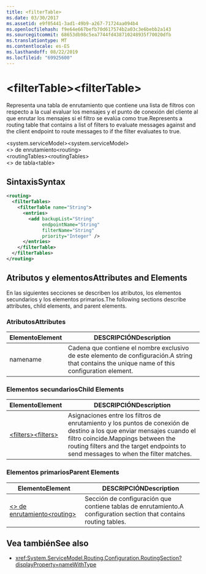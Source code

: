 ```yaml
---
title: <filterTable>
ms.date: 03/30/2017
ms.assetid: e9f05441-3ad1-49b9-a267-71724aa094b4
ms.openlocfilehash: f9e64e667befb70d617574b2a03c3e6bebb2a143
ms.sourcegitcommit: 68653db98c5ea7744fd438710248935f70020dfb
ms.translationtype: MT
ms.contentlocale: es-ES
ms.lasthandoff: 08/22/2019
ms.locfileid: "69925600"
---
```

# <a name="filtertable"></a><span data-ttu-id="0e66c-101">\<filterTable></span><span class="sxs-lookup"><span data-stu-id="0e66c-101">\<filterTable></span></span>
<span data-ttu-id="0e66c-102">Representa una tabla de enrutamiento que contiene una lista de filtros con respecto a la cual evaluar los mensajes y el punto de conexión del cliente al que enrutar los mensajes si el filtro se evalúa como true.</span><span class="sxs-lookup"><span data-stu-id="0e66c-102">Represents a routing table that contains a list of filters to evaluate messages against and the client endpoint to route messages to if the filter evaluates to true.</span></span>  
  
 <span data-ttu-id="0e66c-103">\<system.serviceModel></span><span class="sxs-lookup"><span data-stu-id="0e66c-103">\<system.serviceModel></span></span>  
<span data-ttu-id="0e66c-104">\<> de enrutamiento</span><span class="sxs-lookup"><span data-stu-id="0e66c-104">\<routing></span></span>  
<span data-ttu-id="0e66c-105">\<routingTables></span><span class="sxs-lookup"><span data-stu-id="0e66c-105">\<routingTables></span></span>  
<span data-ttu-id="0e66c-106">\<> de tabla</span><span class="sxs-lookup"><span data-stu-id="0e66c-106">\<table></span></span>  
  
## <a name="syntax"></a><span data-ttu-id="0e66c-107">Sintaxis</span><span class="sxs-lookup"><span data-stu-id="0e66c-107">Syntax</span></span>  
  
```xml  
<routing>
  <filterTables>
    <filterTable name="String">
      <entries>
        <add backupList="String"
             endpointName="String"
             filterName="String"
             priority="Integer" />
      </entries>
    </filterTable>
  </filterTables>
</routing>
```  
  
## <a name="attributes-and-elements"></a><span data-ttu-id="0e66c-108">Atributos y elementos</span><span class="sxs-lookup"><span data-stu-id="0e66c-108">Attributes and Elements</span></span>  
 <span data-ttu-id="0e66c-109">En las siguientes secciones se describen los atributos, los elementos secundarios y los elementos primarios.</span><span class="sxs-lookup"><span data-stu-id="0e66c-109">The following sections describe attributes, child elements, and parent elements.</span></span>  
  
### <a name="attributes"></a><span data-ttu-id="0e66c-110">Atributos</span><span class="sxs-lookup"><span data-stu-id="0e66c-110">Attributes</span></span>  
  
|<span data-ttu-id="0e66c-111">Elemento</span><span class="sxs-lookup"><span data-stu-id="0e66c-111">Element</span></span>|<span data-ttu-id="0e66c-112">DESCRIPCIÓN</span><span class="sxs-lookup"><span data-stu-id="0e66c-112">Description</span></span>|  
|-------------|-----------------|  
|<span data-ttu-id="0e66c-113">name</span><span class="sxs-lookup"><span data-stu-id="0e66c-113">name</span></span>|<span data-ttu-id="0e66c-114">Cadena que contiene el nombre exclusivo de este elemento de configuración.</span><span class="sxs-lookup"><span data-stu-id="0e66c-114">A string that contains the unique name of this configuration element.</span></span>|  
  
### <a name="child-elements"></a><span data-ttu-id="0e66c-115">Elementos secundarios</span><span class="sxs-lookup"><span data-stu-id="0e66c-115">Child Elements</span></span>  
  
|<span data-ttu-id="0e66c-116">Elemento</span><span class="sxs-lookup"><span data-stu-id="0e66c-116">Element</span></span>|<span data-ttu-id="0e66c-117">DESCRIPCIÓN</span><span class="sxs-lookup"><span data-stu-id="0e66c-117">Description</span></span>|  
|-------------|-----------------|  
|[<span data-ttu-id="0e66c-118">\<filters></span><span class="sxs-lookup"><span data-stu-id="0e66c-118">\<filters></span></span>](filters-of-routing.md)|<span data-ttu-id="0e66c-119">Asignaciones entre los filtros de enrutamiento y los puntos de conexión de destino a los que enviar mensajes cuando el filtro coincide.</span><span class="sxs-lookup"><span data-stu-id="0e66c-119">Mappings between the routing filters and the target endpoints to send messages to when the filter matches.</span></span>|  
  
### <a name="parent-elements"></a><span data-ttu-id="0e66c-120">Elementos primarios</span><span class="sxs-lookup"><span data-stu-id="0e66c-120">Parent Elements</span></span>  
  
|<span data-ttu-id="0e66c-121">Elemento</span><span class="sxs-lookup"><span data-stu-id="0e66c-121">Element</span></span>|<span data-ttu-id="0e66c-122">DESCRIPCIÓN</span><span class="sxs-lookup"><span data-stu-id="0e66c-122">Description</span></span>|  
|-------------|-----------------|  
|[<span data-ttu-id="0e66c-123">\<> de enrutamiento</span><span class="sxs-lookup"><span data-stu-id="0e66c-123">\<routing></span></span>](routing.md)|<span data-ttu-id="0e66c-124">Sección de configuración que contiene tablas de enrutamiento.</span><span class="sxs-lookup"><span data-stu-id="0e66c-124">A configuration section that contains routing tables.</span></span>|  
  
## <a name="see-also"></a><span data-ttu-id="0e66c-125">Vea también</span><span class="sxs-lookup"><span data-stu-id="0e66c-125">See also</span></span>

- <xref:System.ServiceModel.Routing.Configuration.RoutingSection?displayProperty=nameWithType>
